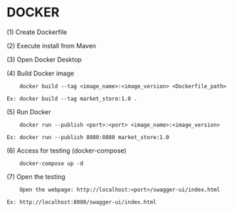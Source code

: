 # DOCKER

(1) Create Dockerfile


(2) Execute install from Maven


(3) Open Docker Desktop


(4) Build Docker image<br>

        docker build --tag <image_name>:<image_version> <Dockerfile_path>
        
    Ex: docker build --tag market_store:1.0 .


(5) Run Docker

        docker run --publish <port>:<port> <image_name>:<image_version>
        
    Ex: docker run --publish 8080:8080 market_store:1.0


(6) Access for testing (docker-compose)
    
        docker-compose up -d


(7) Open the testing

        Open the webpage: http://localhost:<port>/swagger-ui/index.html
        
    Ex: http://localhost:8080/swagger-ui/index.html